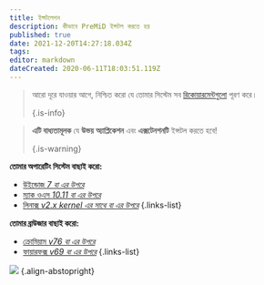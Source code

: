 ```yaml
---
title: ইন্সটলেশন
description: কীভাবে PreMiD ইন্সটল করতে হয়
published: true
date: 2021-12-20T14:27:18.034Z
tags:
editor: markdown
dateCreated: 2020-06-11T18:03:51.119Z
---
```


> আরো দূরে যাওয়ার আগে, নিশ্চিত করো যে তোমার সিস্টেম সব [রিকোয়ারমেন্টগুলো](/install/requirements) পূরণ করে। 
> 
> {.is-info}

> **এটি বাধ্যতামূলক** যে **উভয়** **অ্যাপ্লিকেশন** এবং **এক্সটেনশনটি** ইন্সটল করতে হবে! 
> 
> {.is-warning}

**তোমার অপারেটিং সিস্টেম বাছাই করো:**
- [উইন্ডোজ *7 বা এর উপরে*](/install/windows)
- [ম্যাক ওএস *10.11 বা এর উপরে*](/install/macos)
- [লিনাক্স *v2.x kernel এর সাথে বা এর উপরে*](/install/linux)
{.links-list}

**তোমার ব্রাউজার বাছাই করো:**
- [ক্রোমিয়াম *v76 বা এর উপরে*](/install/chromium)
- [ফায়ারফক্স *v69 বা এর উপরে*](/install/firefox)
{.links-list}

![](https://a.icons8.com/ajlQdsfa/FZhYWV/svg.svg) {.align-abstopright}
